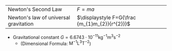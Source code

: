 
|                                       |                                                 |     |
| ------------------------------------- | ----------------------------------------------- | --- |
| Newton's Second Law                   | $F=ma$                                          |     |
| Newton's law of universal gravitation | $\displaystyle  F=G{\frac {m_{1}m_{2}}{r^{2}}}$ |     |


- Gravitational constant ${G=6.6743\cdot10^{−11}}{\mathsf{  kg^{-1}m^{3}s^{-2}}}$ 
	- (Dimensional Formula: ${\mathsf {M^{-1}L^{3}T^{-2}}}$)
